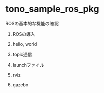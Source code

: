 # tono_sample_ros_pkg
ROSの基本的な機能の確認

1. ROSの導入

2. hello, world

3. topic通信

4. launchファイル

5. rviz

6. gazebo
